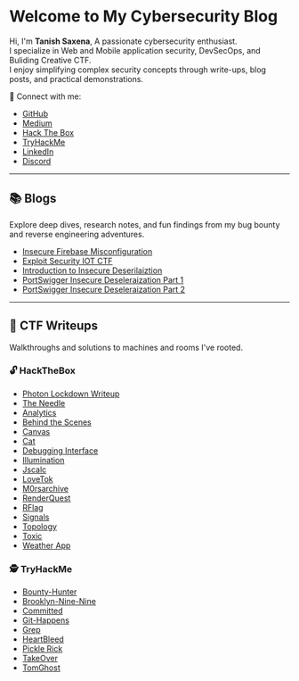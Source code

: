 # Welcome to My Cybersecurity Blog

Hi, 
I'm **Tanish Saxena**,
A passionate cybersecurity enthusiast.  
I specialize in Web and Mobile application security, DevSecOps, and Buliding Creative CTF.  
I enjoy simplifying complex security concepts through write-ups, blog posts, and practical demonstrations.

🔗 Connect with me:  

- [GitHub](https://github.com/Tanish-26)  
- [Medium](https://medium.com/@tanish.saxena26)  
- [Hack The Box](https://app.hackthebox.com/profile/Logic26)  
- [TryHackMe](https://tryhackme.com/p/Logic26)  
- [LinkedIn](https://www.linkedin.com/in/tanish-saxena-9188721a1)
- [Discord](https://discord.com/Users/778911986779422740)

---

## 📚 Blogs

Explore deep dives, research notes, and fun findings from my bug bounty and reverse engineering adventures.

- [Insecure Firebase Misconfiguration](Blogs/insecure_firebase_blog.md)
- [Exploit Security IOT CTF](Blogs/EXPLOIT_SECURITY_IoT_CTF.md)
- [Introduction to Insecure Deserilaiztion](Blogs/Introduction-to-Insecure-Deserialization.md)
- [PortSwigger Insecure Deseleraization Part 1](Blogs/PortSwigger-Insecure-Deseleraization-Part-1.md)
- [PortSwigger Insecure Deseleraization Part 2](Blogs/PortSwigger-Insecure-Deseleraization-Part-2.md)
---

## 🧠 CTF Writeups

Walkthroughs and solutions to machines and rooms I've rooted.

### 🔓 HackTheBox

- [Photon Lockdown Writeup](CTF/Hackthebox_Photonlocakdown.md)
- [The Needle](CTF/Hackthebox_The_Needle.md)
- [Analytics](CTF/HackTheBox-Analytics.md)
- [Behind the Scenes](CTF/HackTheBox-Behind-the-Scenes.md) 
- [Canvas](CTF/HackTheBox-Canvas.md) 
- [Cat](CTF/HackTheBox-Cat.md) 
- [Debugging Interface](CTF/HackTheBox-Debugging-Interface.md) 
- [Illumination](CTF/HackTheBox-Illumination.md) 
- [Jscalc](CTF/HackTheBox-Jscalc.md) 
- [LoveTok](CTF/HackTheBox-LoveTok.md) 
- [M0rsarchive](CTF/HackTheBox-M0rsarchive.md) 
- [RenderQuest](CTF/HackTheBox-RenderQuest.md) 
- [RFlag](CTF/HackTheBox-RFlag.md) 
- [Signals](CTF/HackTheBox-Signals.md) 
- [Topology](CTF/HackTheBox-Topology.md) 
- [Toxic](CTF/HackTheBox-Toxic.md) 
- [Weather App](CTF/HackTheBox-Weather-App.md)

### 🕵️ TryHackMe
- [Bounty-Hunter](CTF/TryHackMe-Bounty-Hunter.md) 
- [Brooklyn-Nine-Nine](CTF/TryHackMe-Brooklyn-Nine-Nine.md) 
- [Committed](CTF/TryHackMe-Committed.md)
- [Git-Happens](CTF/TryHackMe-Git-Happens.md) 
- [Grep](CTF/TryHackMe-Grep.md)
- [HeartBleed](CTF/TryHackMe-HeartBleed.md) 
- [Pickle Rick](CTF/TryHackMe-Pickle-Rick.md) 
- [TakeOver](CTF/TryHackMe-TakeOver.md)
- [TomGhost](CTF/TryHackMe-TomGhost.md)

